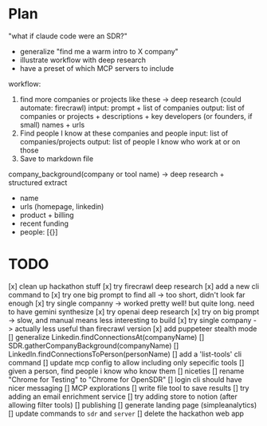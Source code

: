 
# Plan 

"what if claude code were an SDR?"
- generalize "find me a warm intro to X company"
- illustrate workflow with deep research
- have a preset of which MCP servers to include

workflow:
1. find more companies or projects like these -> deep research (could automate: firecrawl)
  intput: prompt + list of companies
  output: list of companies or projects + descriptions + key developers (or founders, if small) names + urls
2. Find people I know at these companies and people 
  input: list of companies/projects
  output: list of people I know who work at or on those 
3. Save to markdown file

company_background(company or tool name) -> deep research + structured extract
- name
- urls (homepage, linkedin)
- product + billing
- recent funding
- people: [{}]



# TODO

[x] clean up hackathon stuff
[x] try firecrawl deep research
  [x] add a new cli command to
  [x] try one big prompt to find all -> too short, didn't look far enough
  [x] try single companny -> worked pretty well! but quite long. need to have gemini synthesize
[x] try openai deep research
  [x] try on big prompt -> slow, and manual means less interesting to build
  [x] try single company -> actually less useful than firecrawl version 
[x] add puppeteer stealth mode
[] generalize Linkedin.findConnectionsAt(companyName) 
[] SDR.gatherCompanyBackground(companyName)
[] LinkedIn.findConnectionsToPerson(personName)
[] add a 'list-tools' cli command
[] update mcp config to allow including only sepecific tools
[] given a person, find people i know who know them
[] niceties
  [] rename "Chrome for Testing" to "Chrome for OpenSDR"
  [] login cli should have nicer messaging
[] MCP explorations
  [] write file tool to save results
  [] try adding an email enrichment service
  [] try adding store to notion (after allowing filter tools)
[] publishing
  [] generate landing page (simpleanalytics)
  [] update commands to `sdr` and `server`
  [] delete the hackathon web app